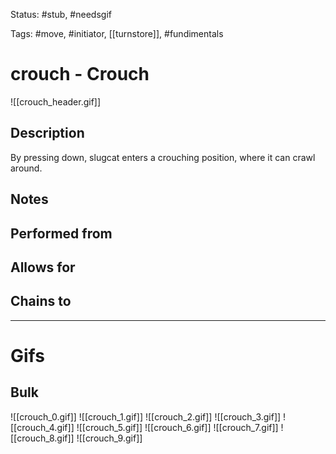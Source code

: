 Status: #stub, #needsgif

Tags: #move, #initiator, [[turnstore]], #fundimentals

# crouch - Crouch
![[crouch_header.gif]]
## Description
By pressing down, slugcat enters a crouching position, where it can crawl around.

## Notes


## Performed from


## Allows for


## Chains to


___
# Gifs
## Bulk
![[crouch_0.gif]]
![[crouch_1.gif]]
![[crouch_2.gif]]
![[crouch_3.gif]]
![[crouch_4.gif]]
![[crouch_5.gif]]
![[crouch_6.gif]]
![[crouch_7.gif]]
![[crouch_8.gif]]
![[crouch_9.gif]]